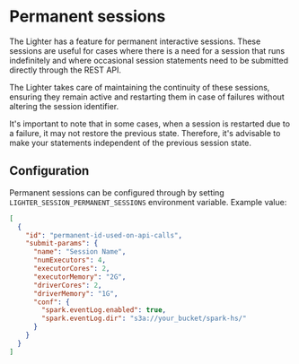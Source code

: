 # Permanent sessions

The Lighter has a feature for permanent interactive sessions. These sessions are useful for cases where there is
a need for a session that runs indefinitely and where occasional session statements need to be submitted directly
through the REST API.

The Lighter takes care of maintaining the continuity of these sessions, ensuring they remain active and restarting
them in case of failures without altering the session identifier.

It's important to note that in some cases, when a session is restarted due to a failure, it may not restore the previous
state. Therefore, it's advisable to make your statements independent of the previous session state.

## Configuration

Permanent sessions can be configured through by setting `LIGHTER_SESSION_PERMANENT_SESSIONS` environment variable.
Example value:
```json
[
  {
    "id": "permanent-id-used-on-api-calls",
    "submit-params": {
      "name": "Session Name",
      "numExecutors": 4,
      "executorCores": 2,
      "executorMemory": "2G",
      "driverCores": 2,
      "driverMemory": "1G",
      "conf": {
        "spark.eventLog.enabled": true,
        "spark.eventLog.dir": "s3a://your_bucket/spark-hs/"
      }
    }
  }
]
```
